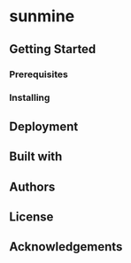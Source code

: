 # sunmine

## Getting Started

### Prerequisites

### Installing



## Deployment

## Built with

## Authors

## License

## Acknowledgements
